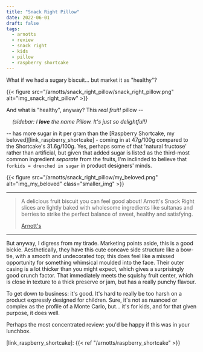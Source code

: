 ```yaml
---
title: "Snack Right Pillow"
date: 2022-06-01
draft: false
tags:
  - arnotts
  - review
  - snack right
  - kids
  - pillow
  - raspberry shortcake
---
```


What if we had a sugary biscuit... but market it as "healthy"?

<!--more-->

{{< figure src="/arnotts/snack_right_pillow/snack_right_pillow.png" alt="img_snack_right_pillow" >}}

And what is "healthy", anyway? This _real fruit!_ pillow --

&nbsp;&nbsp;&nbsp;&nbsp;_(sidebar: I **love** the name Pillow. It's just so delightful!)_

-- has more sugar in it per gram than the [Raspberry Shortcake, my beloved][link_raspberry_shortcake] - coming in at 47g/100g compared to the Shortcake's 31.6g/100g. Yes, perhaps some of that 'natural fructose' rather than artificial, but given that added sugar is listed as the third-most common ingredient _separate_ from the fruits, I'm inclinded to believe that `forkids = drenched in sugar` in product designers' minds.

{{< figure src="/arnotts/snack_right_pillow/my_beloved.png" alt="img_my_beloved" class="smaller_img" >}}

---

> A delicious fruit biscuit you can feel good about! Arnott's Snack Right slices are lightly baked with wholesome ingredients like sultanas and berries to strike the perfect balance of sweet, healthy and satisfying.
>
> [Arnott's][link_snack_right_pillow]

---

But anyway, I digress from my tirade. Marketing points aside, this is a good bickie. Aesthetically, they have this cute concave side structure like a bow-tie, with a smooth and undecorated top; this does feel like a missed opportunity for something whimsical moulded into the face. Their outer casing is a lot thicker than you might expect, which gives a surprisingly good crunch factor. That immediately meets the squishy fruit center, which is close in texture to a thick preserve or jam, but has a really punchy flavour. 

To get down to business: it's good. It's hard to really be too harsh on a product expressly designed for children. Sure, it's not as nuanced or complex as the profile of a Monte Carlo, but... it's for kids, and for that given purpose, it does well. 

Perhaps the most concentrated review: you'd be happy if this was in your lunchbox.


[link_snack_right_pillow]: https://www.arnotts.com/products/fruit-biscuits/snack-right/fruit-pillow-wild-berry
[link_raspberry_shortcake]: {{< ref "/arnotts/raspberry_shortcake" >}}